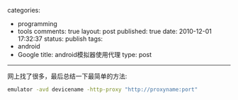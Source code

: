 categories: 
  - programming
  - tools
comments: true
layout: post
published: true
date: 2010-12-01 17:32:37
status: publish
tags: 
  - android
  - Google
title: android模拟器使用代理
type: post
---
网上找了很多，最后总结一下最简单的方法:

```sh
emulator -avd devicename -http-proxy "http://proxyname:port"
```

